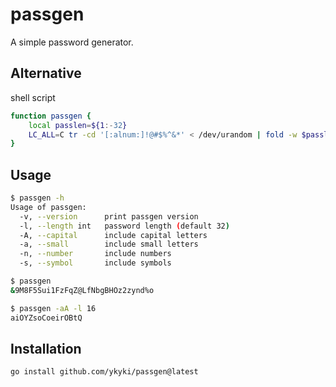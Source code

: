 # passgen

A simple password generator.

## Alternative

shell script
```zsh
function passgen {
    local passlen=${1:-32}
    LC_ALL=C tr -cd '[:alnum:]!@#$%^&*' < /dev/urandom | fold -w $passlen | head -n1
}
```

## Usage

```sh
$ passgen -h
Usage of passgen:
  -v, --version      print passgen version
  -l, --length int   password length (default 32)
  -A, --capital      include capital letters
  -a, --small        include small letters
  -n, --number       include numbers
  -s, --symbol       include symbols

$ passgen
&9M8F5Sui1FzFqZ@LfNbgBHOz2zynd%o

$ passgen -aA -l 16
aiOYZsoCoeirOBtQ
```

## Installation

```sh
go install github.com/ykyki/passgen@latest
```
